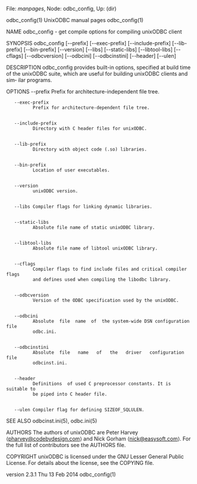 File: *manpages*,  Node: odbc_config,  Up: (dir)

odbc_config(1)               UnixODBC manual pages              odbc_config(1)



NAME
       odbc_config - get compile options for compiling unixODBC client


SYNOPSIS
       odbc_config [--prefix] [--exec-prefix] [--include-prefix] [--lib-
                   prefix] [--bin-prefix] [--version] [--libs] [--static-libs]
                   [--libtool-libs] [--cflags] [--odbcversion] [--odbcini]
                   [--odbcinstini] [--header] [--ulen]


DESCRIPTION
       odbc_config provides built-in options, specified at build time  of  the
       unixODBC suite, which are useful for building unixODBC clients and sim‐
       ilar programs.


OPTIONS
       --prefix
              Prefix for architecture-independent file tree.


       --exec-prefix
              Prefix for architecture-dependent file tree.


       --include-prefix
              Directory with C header files for unixODBC.


       --lib-prefix
              Directory with object code (.so) libraries.


       --bin-prefix
              Location of user executables.


       --version
              unixODBC version.


       --libs Compiler flags for linking dynamic libraries.


       --static-libs
              Absolute file name of static unixODBC library.


       --libtool-libs
              Absolute file name of libtool unixODBC library.


       --cflags
              Compiler flags to find include files and critical compiler flags
              and defines used when compiling the libodbc library.


       --odbcversion
              Version of the ODBC specification used by the unixODBC.


       --odbcini
              Absolute  file  name  of  the system-wide DSN configuration file
              odbc.ini.


       --odbcinstini
              Absolute  file   name   of   the   driver   configuration   file
              odbcinst.ini.


       --header
              Definitions  of used C preprocessor constants. It is suitable to
              be piped into C header file.


       --ulen Compiler flag for defining SIZEOF_SQLULEN.


SEE ALSO
       odbcinst.ini(5), odbc.ini(5)


AUTHORS
       The authors of unixODBC are Peter Harvey ⟨pharvey@codebydesign.com⟩ and
       Nick Gorham ⟨nick@easysoft.com⟩.  For the full list of contributors see
       the AUTHORS file.


COPYRIGHT
       unixODBC is licensed under the GNU Lesser General Public  License.  For
       details about the license, see the COPYING file.



version 2.3.1                   Thu 13 Feb 2014                 odbc_config(1)
